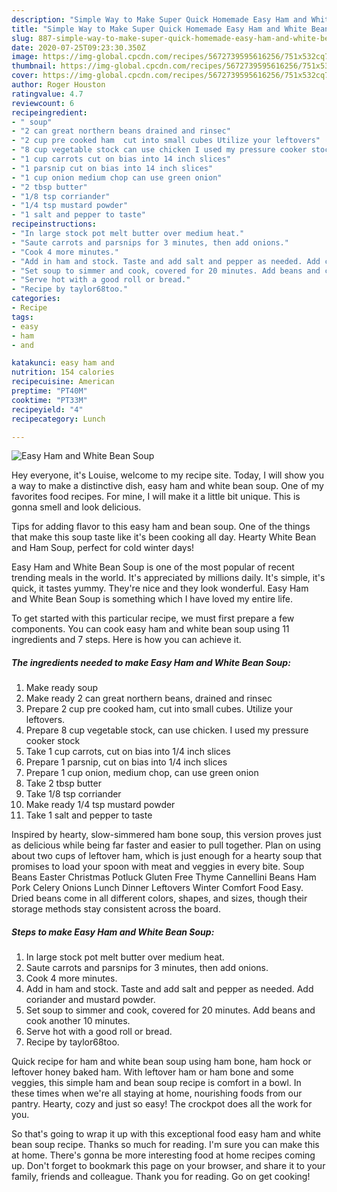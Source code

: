 ```yaml
---
description: "Simple Way to Make Super Quick Homemade Easy Ham and White Bean Soup"
title: "Simple Way to Make Super Quick Homemade Easy Ham and White Bean Soup"
slug: 887-simple-way-to-make-super-quick-homemade-easy-ham-and-white-bean-soup
date: 2020-07-25T09:23:30.350Z
image: https://img-global.cpcdn.com/recipes/5672739595616256/751x532cq70/easy-ham-and-white-bean-soup-recipe-main-photo.jpg
thumbnail: https://img-global.cpcdn.com/recipes/5672739595616256/751x532cq70/easy-ham-and-white-bean-soup-recipe-main-photo.jpg
cover: https://img-global.cpcdn.com/recipes/5672739595616256/751x532cq70/easy-ham-and-white-bean-soup-recipe-main-photo.jpg
author: Roger Houston
ratingvalue: 4.7
reviewcount: 6
recipeingredient:
- " soup"
- "2 can great northern beans drained and rinsec"
- "2 cup pre cooked ham  cut into small cubes Utilize your leftovers"
- "8 cup vegetable stock can use chicken I used my pressure cooker stock"
- "1 cup carrots cut on bias into 14 inch slices"
- "1 parsnip cut on bias into 14 inch slices"
- "1 cup onion medium chop can use green onion"
- "2 tbsp butter"
- "1/8 tsp corriander"
- "1/4 tsp mustard powder"
- "1 salt and pepper to taste"
recipeinstructions:
- "In large stock pot melt butter over medium heat."
- "Saute carrots and parsnips for 3 minutes, then add onions."
- "Cook 4 more minutes."
- "Add in ham and stock. Taste and add salt and pepper as needed. Add coriander and mustard powder."
- "Set soup to simmer and cook, covered for 20 minutes. Add beans and cook another 10 minutes."
- "Serve hot with a good roll or bread."
- "Recipe by taylor68too."
categories:
- Recipe
tags:
- easy
- ham
- and

katakunci: easy ham and 
nutrition: 154 calories
recipecuisine: American
preptime: "PT40M"
cooktime: "PT33M"
recipeyield: "4"
recipecategory: Lunch

---
```



![Easy Ham and White Bean Soup](https://img-global.cpcdn.com/recipes/5672739595616256/751x532cq70/easy-ham-and-white-bean-soup-recipe-main-photo.jpg)

Hey everyone, it's Louise, welcome to my recipe site. Today, I will show you a way to make a distinctive dish, easy ham and white bean soup. One of my favorites food recipes. For mine, I will make it a little bit unique. This is gonna smell and look delicious.

Tips for adding flavor to this easy ham and bean soup. One of the things that make this soup taste like it&#39;s been cooking all day. Hearty White Bean and Ham Soup, perfect for cold winter days!

Easy Ham and White Bean Soup is one of the most popular of recent trending meals in the world. It's appreciated by millions daily. It's simple, it's quick, it tastes yummy. They're nice and they look wonderful. Easy Ham and White Bean Soup is something which I have loved my entire life.


To get started with this particular recipe, we must first prepare a few components. You can cook easy ham and white bean soup using 11 ingredients and 7 steps. Here is how you can achieve it.

<!--inarticleads1-->

##### The ingredients needed to make Easy Ham and White Bean Soup:

1. Make ready  soup
1. Make ready 2 can great northern beans, drained and rinsec
1. Prepare 2 cup pre cooked ham,  cut into small cubes. Utilize your leftovers.
1. Prepare 8 cup vegetable stock, can use chicken. I used my pressure cooker stock
1. Take 1 cup carrots, cut on bias into 1/4 inch slices
1. Prepare 1 parsnip, cut on bias into 1/4 inch slices
1. Prepare 1 cup onion, medium chop, can use green onion
1. Take 2 tbsp butter
1. Take 1/8 tsp corriander
1. Make ready 1/4 tsp mustard powder
1. Take 1 salt and pepper to taste


Inspired by hearty, slow-simmered ham bone soup, this version proves just as delicious while being far faster and easier to pull together. Plan on using about two cups of leftover ham, which is just enough for a hearty soup that promises to load your spoon with meat and veggies in every bite. Soup Beans Easter Christmas Potluck Gluten Free Thyme Cannellini Beans Ham Pork Celery Onions Lunch Dinner Leftovers Winter Comfort Food Easy. Dried beans come in all different colors, shapes, and sizes, though their storage methods stay consistent across the board. 

<!--inarticleads2-->

##### Steps to make Easy Ham and White Bean Soup:

1. In large stock pot melt butter over medium heat.
1. Saute carrots and parsnips for 3 minutes, then add onions.
1. Cook 4 more minutes.
1. Add in ham and stock. Taste and add salt and pepper as needed. Add coriander and mustard powder.
1. Set soup to simmer and cook, covered for 20 minutes. Add beans and cook another 10 minutes.
1. Serve hot with a good roll or bread.
1. Recipe by taylor68too.


Quick recipe for ham and white bean soup using ham bone, ham hock or leftover honey baked ham. With leftover ham or ham bone and some veggies, this simple ham and bean soup recipe is comfort in a bowl. In these times when we&#39;re all staying at home, nourishing foods from our pantry. Hearty, cozy and just so easy! The crockpot does all the work for you. 

So that's going to wrap it up with this exceptional food easy ham and white bean soup recipe. Thanks so much for reading. I'm sure you can make this at home. There's gonna be more interesting food at home recipes coming up. Don't forget to bookmark this page on your browser, and share it to your family, friends and colleague. Thank you for reading. Go on get cooking!
